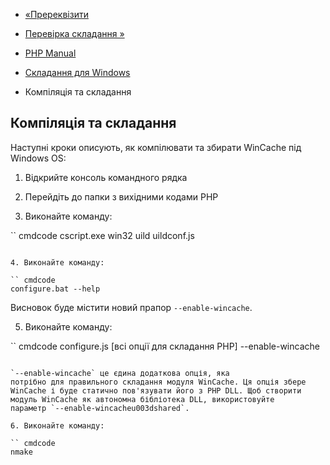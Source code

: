 - [«Пререквізити](wincache.win32build.prereq.md)
- [Перевірка складання »](wincache.win32build.verify.md)

- [PHP Manual](index.md)
- [Складання для Windows](wincache.win32build.md)
- Компіляція та складання

## Компіляція та складання

Наступні кроки описують, як компілювати та збирати WinCache під
Windows OS:

1. Відкрийте консоль командного рядка

2. Перейдіть до папки з вихідними кодами PHP

3. Виконайте команду:

`` cmdcode
cscript.exe win32 uild uildconf.js
````

4. Виконайте команду:

`` cmdcode
configure.bat --help
````

Висновок буде містити новий прапор `--enable-wincache`.

5. Виконайте команду:

`` cmdcode
configure.js [всі опції для складання PHP] --enable-wincache
````

`--enable-wincache` це єдина додаткова опція, яка
потрібно для правильного складання модуля WinCache. Ця опція збере
WinCache і буде статично пов'язувати його з PHP DLL. Щоб створити
модуль WinCache як автономна бібліотека DLL, використовуйте
параметр `--enable-wincacheu003dshared`.

6. Виконайте команду:

`` cmdcode
nmake
````
